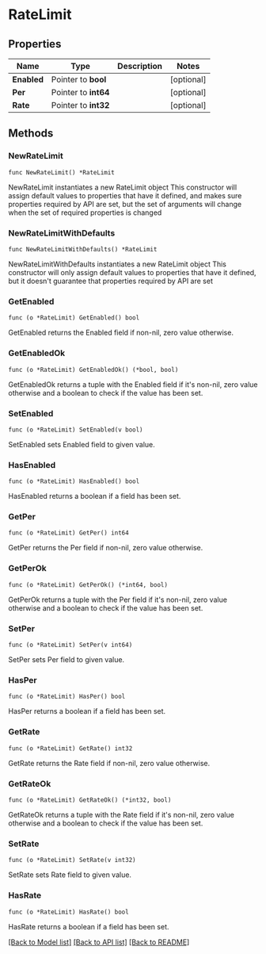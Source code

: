 # RateLimit

## Properties

Name | Type | Description | Notes
------------ | ------------- | ------------- | -------------
**Enabled** | Pointer to **bool** |  | [optional] 
**Per** | Pointer to **int64** |  | [optional] 
**Rate** | Pointer to **int32** |  | [optional] 

## Methods

### NewRateLimit

`func NewRateLimit() *RateLimit`

NewRateLimit instantiates a new RateLimit object
This constructor will assign default values to properties that have it defined,
and makes sure properties required by API are set, but the set of arguments
will change when the set of required properties is changed

### NewRateLimitWithDefaults

`func NewRateLimitWithDefaults() *RateLimit`

NewRateLimitWithDefaults instantiates a new RateLimit object
This constructor will only assign default values to properties that have it defined,
but it doesn't guarantee that properties required by API are set

### GetEnabled

`func (o *RateLimit) GetEnabled() bool`

GetEnabled returns the Enabled field if non-nil, zero value otherwise.

### GetEnabledOk

`func (o *RateLimit) GetEnabledOk() (*bool, bool)`

GetEnabledOk returns a tuple with the Enabled field if it's non-nil, zero value otherwise
and a boolean to check if the value has been set.

### SetEnabled

`func (o *RateLimit) SetEnabled(v bool)`

SetEnabled sets Enabled field to given value.

### HasEnabled

`func (o *RateLimit) HasEnabled() bool`

HasEnabled returns a boolean if a field has been set.

### GetPer

`func (o *RateLimit) GetPer() int64`

GetPer returns the Per field if non-nil, zero value otherwise.

### GetPerOk

`func (o *RateLimit) GetPerOk() (*int64, bool)`

GetPerOk returns a tuple with the Per field if it's non-nil, zero value otherwise
and a boolean to check if the value has been set.

### SetPer

`func (o *RateLimit) SetPer(v int64)`

SetPer sets Per field to given value.

### HasPer

`func (o *RateLimit) HasPer() bool`

HasPer returns a boolean if a field has been set.

### GetRate

`func (o *RateLimit) GetRate() int32`

GetRate returns the Rate field if non-nil, zero value otherwise.

### GetRateOk

`func (o *RateLimit) GetRateOk() (*int32, bool)`

GetRateOk returns a tuple with the Rate field if it's non-nil, zero value otherwise
and a boolean to check if the value has been set.

### SetRate

`func (o *RateLimit) SetRate(v int32)`

SetRate sets Rate field to given value.

### HasRate

`func (o *RateLimit) HasRate() bool`

HasRate returns a boolean if a field has been set.


[[Back to Model list]](../README.md#documentation-for-models) [[Back to API list]](../README.md#documentation-for-api-endpoints) [[Back to README]](../README.md)


